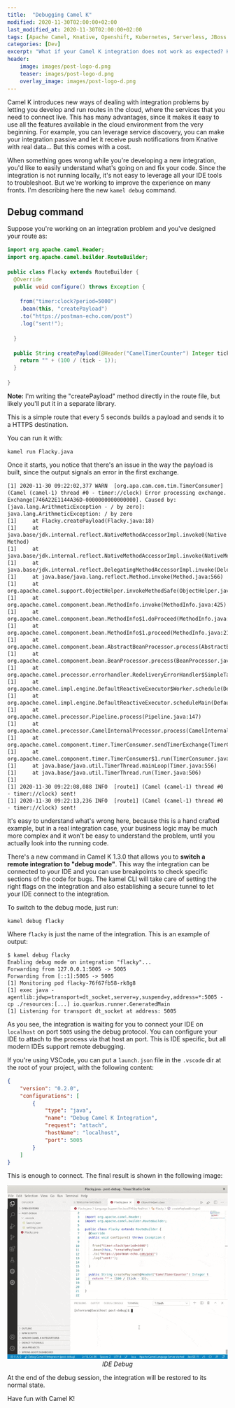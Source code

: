```yaml
---
title:  "Debugging Camel K"
modified: 2020-11-30T02:00:00+02:00
last_modified_at: 2020-11-30T02:00:00+02:00
tags: [Apache Camel, Knative, Openshift, Kubernetes, Serverless, JBoss Fuse]
categories: [Dev]
excerpt: "What if your Camel K integration does not work as expected? How do you debug it? Well, there's a \"debug\" command now..."
header:
    image: images/post-logo-d.png
    teaser: images/post-logo-d.png
    overlay_image: images/post-logo-d.png
---
```


Camel K introduces new ways of dealing with integration problems by letting you develop and run routes in the cloud, where the services that you need to connect live.
This has many advantages, since it makes it easy to use all the features available in the cloud environment from the very beginning. For example, you can leverage service discovery, you can make your integration passive and let it receive push notifications from Knative with real data... But this comes with a cost.

When something goes wrong while you're developing a new integration, you'd like to easily understand what's going on and fix your code.
Since the integration is not running locally, it's not easy to leverage all your IDE tools to troubleshoot. 
But we're working to improve the experience on many fronts. I'm describing here the new `kamel debug` command.

## Debug command

Suppose you're working on an integration problem and you've designed your route as:

```java
import org.apache.camel.Header;
import org.apache.camel.builder.RouteBuilder;

public class Flacky extends RouteBuilder {
  @Override
  public void configure() throws Exception {

    from("timer:clock?period=5000")
    .bean(this, "createPayload")
    .to("https://postman-echo.com/post")
    .log("sent!");

  }

  public String createPayload(@Header("CamelTimerCounter") Integer tick) {
    return "" + (100 / (tick - 1));
  }

}

```

**Note:** I'm writing the "createPayload" method directly in the route file, but likely you'll put it in a separate library.


This is a simple route that every 5 seconds builds a payload and sends it to a HTTPS destination.

You can run it with:

```
kamel run Flacky.java
```

Once it starts, you notice that there's an issue in the way the payload is built, 
since the output signals an error in the first exchange.

```
[1] 2020-11-30 09:22:02,377 WARN  [org.apa.cam.com.tim.TimerConsumer] (Camel (camel-1) thread #0 - timer://clock) Error processing exchange. Exchange[746A22E1144A36D-0000000000000000]. Caused by: [java.lang.ArithmeticException - / by zero]: java.lang.ArithmeticException: / by zero
[1]     at Flacky.createPayload(Flacky.java:18)
[1]     at java.base/jdk.internal.reflect.NativeMethodAccessorImpl.invoke0(Native Method)
[1]     at java.base/jdk.internal.reflect.NativeMethodAccessorImpl.invoke(NativeMethodAccessorImpl.java:62)
[1]     at java.base/jdk.internal.reflect.DelegatingMethodAccessorImpl.invoke(DelegatingMethodAccessorImpl.java:43)
[1]     at java.base/java.lang.reflect.Method.invoke(Method.java:566)
[1]     at org.apache.camel.support.ObjectHelper.invokeMethodSafe(ObjectHelper.java:208)
[1]     at org.apache.camel.component.bean.MethodInfo.invoke(MethodInfo.java:425)
[1]     at org.apache.camel.component.bean.MethodInfo$1.doProceed(MethodInfo.java:247)
[1]     at org.apache.camel.component.bean.MethodInfo$1.proceed(MethodInfo.java:217)
[1]     at org.apache.camel.component.bean.AbstractBeanProcessor.process(AbstractBeanProcessor.java:154)
[1]     at org.apache.camel.component.bean.BeanProcessor.process(BeanProcessor.java:56)
[1]     at org.apache.camel.processor.errorhandler.RedeliveryErrorHandler$SimpleTask.run(RedeliveryErrorHandler.java:404)
[1]     at org.apache.camel.impl.engine.DefaultReactiveExecutor$Worker.schedule(DefaultReactiveExecutor.java:148)
[1]     at org.apache.camel.impl.engine.DefaultReactiveExecutor.scheduleMain(DefaultReactiveExecutor.java:60)
[1]     at org.apache.camel.processor.Pipeline.process(Pipeline.java:147)
[1]     at org.apache.camel.processor.CamelInternalProcessor.process(CamelInternalProcessor.java:287)
[1]     at org.apache.camel.component.timer.TimerConsumer.sendTimerExchange(TimerConsumer.java:207)
[1]     at org.apache.camel.component.timer.TimerConsumer$1.run(TimerConsumer.java:76)
[1]     at java.base/java.util.TimerThread.mainLoop(Timer.java:556)
[1]     at java.base/java.util.TimerThread.run(Timer.java:506)
[1] 
[1] 2020-11-30 09:22:08,088 INFO  [route1] (Camel (camel-1) thread #0 - timer://clock) sent!
[1] 2020-11-30 09:22:13,236 INFO  [route1] (Camel (camel-1) thread #0 - timer://clock) sent!
```

It's easy to understand what's wrong here, because this is a hand crafted example, but in a real integration case, your business logic may be 
much more complex and it won't be easy to understand the problem, until you actually look into the running code.

There's a new command in Camel K 1.3.0 that allows you to **switch a remote integration to "debug mode"**. This way the integration can be connected to
your IDE and you can use breakpoints to check specific sections of the code for bugs. The kamel CLI will take care of setting the right flags on the 
integration and also establishing a secure tunnel to let your IDE connect to the integration.

To switch to the debug mode, just run:

```
kamel debug flacky
```

Where `flacky` is just the name of the integration. This is an example of output:

```
$ kamel debug flacky
Enabling debug mode on integration "flacky"...
Forwarding from 127.0.0.1:5005 -> 5005
Forwarding from [::1]:5005 -> 5005
[1] Monitoring pod flacky-76f67fb58-rk8g8
[1] exec java -agentlib:jdwp=transport=dt_socket,server=y,suspend=y,address=*:5005 -cp ./resources:[...] io.quarkus.runner.GeneratedMain
[1] Listening for transport dt_socket at address: 5005
```

As you see, the integration is waiting for you to connect your IDE on `localhost` on port `5005` using the debug protocol.
You can configure your IDE to attach to the process via that host an port. This is IDE specific, but all modern IDEs support remote debugging.

If you're using VSCode, you can put a `launch.json` file in the `.vscode` dir at the root of your project, with the following content:

```json
{
    "version": "0.2.0",
    "configurations": [
        {
            "type": "java",
            "name": "Debug Camel K Integration",
            "request": "attach",
            "hostName": "localhost",
            "port": 5005
        }
    ]
}
```

This is enough to connect. The final result is shown in the following image:

<p style="text-align: center">
    <img src="/images/camel-k-debug.gif" alt="IDE Debug"/>
    <caption align="bottom"><i>IDE Debug</i></caption>
</p>

At the end of the debug session, the integration will be restored to its normal state.

Have fun with Camel K!
